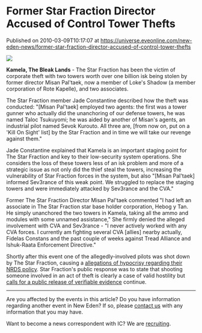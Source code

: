 # Former Star Fraction Director Accused of Control Tower Thefts
Published on 2010-03-09T10:17:07 at https://universe.eveonline.com/new-eden-news/former-star-fraction-director-accused-of-control-tower-thefts

![](http://www.eve-ic.net/media/assets/icarticlebanner.png)  
  
 **Kamela, The Bleak Lands** - The Star Fraction has been the victim of corporate theft with two towers worth over one billion isk being stolen by former director Misan Pal'taek, now a member of Loke's Shadow (a member corporation of Rote Kapelle), and two associates.   
  
The Star Fraction member Jade Constantine described how the theft was conducted: "[Misan Pal'taek] employed two agents: the first was a tower gunner who actually did the unanchoring of our defense towers, he was named Taloc Tsukuyomi; he was aided by another of Misan's agents, an industrial pilot named Sevok Kurouto. All three are, [from now on, put on a 'Kill On Sight' list] by the Star Fraction and in time we will take our revenge against them."   
  
Jade Constantine explained that Kamela is an important staging point for The Star Fraction and key to their low-security system operations. She considers the loss of these towers less of an isk problem and more of a strategic issue as not only did the thief steal the towers, increasing the vulnerability of Star Fraction forces in the system, but also "[Misan Pal'taek] informed Sev3rance of this weak point. We struggled to replace the staging towers and were immediately attacked by Sev3rance and the CVA."   
  
Former The Star Fraction Director Misan Pal'taek commented "I had left an associate in The Star Fraction star base holder corporation, Hebog y Tan. He simply unanchored the two towers in Kamela, taking all the ammo and modules with some unnamed assistance," She firmly denied the alleged involvement with CVA and Sev3rance - "I never actively worked with any CVA forces. I currently am fighting several CVA [allies] nearby actually, Fidelas Constans and the past couple of weeks against Tread Alliance and Ishuk-Raata Enforcement Directive."   
  
Shortly after this event one of the allegedly-involved pilots was shot down by The Star Fraction, causing a [allegations of hypocrisy regarding their NRDS policy](http://www.eveonline.com/ingameboard.asp?a=topic&threadID=1272105). Star Fraction's public response was to state that shooting someone involved in an act of theft is clearly a case of valid hostility but [calls for a public release of verifiable evidence](http://www.eve-ic.net/media/igbd/igbd.php?faction=ic&url=http://www.eveonline.com/ingameboard.asp?a%3Dtopic%26threadID%3D1272105%26page%3D1%2314) continue.

* * *

Are you affected by the events in this article? Do you have information regarding another event in New Eden? If so, please [contact us](http://www.eveonline.com/news.asp?a=submitrp) with any information that you may have.  
  
Want to become a news correspondent with IC? We are [recruiting](http://www.eveonline.com/isd.asp).
